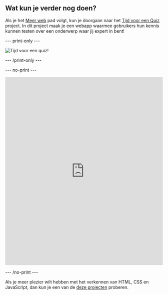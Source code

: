 ## Wat kun je verder nog doen?

Als je het [Meer web](https://projects.raspberrypi.org/nl/pathways/meere-web) pad volgt, kun je doorgaan naar het [Tijd voor een Quiz](https://projects.raspberrypi.org/en/projects/quiz-time) project. In dit project maak je een webapp waarmee gebruikers hun kennis kunnen testen over een onderwerp waar jij expert in bent!

\--- print-only ---

![Tijd voor een quiz!](images/quiztime-project.png)

\--- /print-only ---

\--- no-print ---

<iframe src="https://editor.raspberrypi.org/en/embed/viewer/quiz-time-animals" width="100%" height="600" frameborder="0" marginwidth="0" marginheight="0" allowfullscreen> 
</iframe>

\--- /no-print ---

Als je meer plezier wilt hebben met het verkennen van HTML, CSS en JavaScript, dan kun je een van de [deze projecten](https://projects.raspberrypi.org/nl/projects?software%5B%5D=html-css-javascript) proberen.
